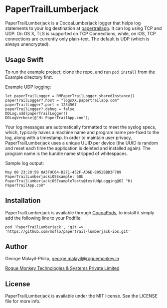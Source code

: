 # PaperTrailLumberjack
PaperTrailLumberjack is a CocoaLumberjack logger that helps log statements to your log destination at [papertrailapp](http://papertrailapp.com).
It can log using TCP and UDP. On OS X, TLS is supported on TCP Connections, while, on iOS, TCP connections are currently only plain-text.
The default is UDP (which is always unencrypted).

## Usage Swift

To run the example project; clone the repo, and run `pod install` from the Example directory first.

Example UDP logging:

    let paperTrailLogger = RMPaperTrailLogger.sharedInstance()
    paperTrailLogger?.host = "logsXX.papertrailapp.com"
    paperTrailLogger?.port = 1234567
    paperTrailLogger?.debug = false
    DDLog.add(paperTrailLogger!)
    DDLogVerbose(@"Hi PaperTrailApp.com");

Your log messages are automatically formatted to meet the syslog specs, which, typically haves a machine name and program name pre-fixed to the log, along with a timestamp. In order to maintain user privacy, PaperTrailLumberjack uses a unique UUID per device (the UUID is random and reset each time the application is deleted and installed again). The program name is the bundle name stripped of whitespaces.

Sample log output:

    May 08 23:20:59 0A3F9C64-D271-452F-AD6E-8052BBD3F789 PaperTrailLumberjackiOSExample: 60b PaperTrailLumberjackiOSExampleTests@testUdpLogging@62 "Hi PaperTrailApp.com"

## Installation

PaperTrailLumberjack is available through [CocoaPods](http://cocoapods.org), to install
it simply add the following line to your Podfile:

    pod 'PaperTrailLumberjack', :git => 'https://github.com/moflo/papertrail-lumberjack-ios.git'

## Author

George Malayil-Philip, [george.malayil@roguemonkey.in](mailto:george.malayil@roguemonkey.in)

[Rogue Monkey Technologies & Systems Private Limited](http://www.roguemonkey.in)

## License

PaperTrailLumberjack is available under the MIT license. See the LICENSE file for more info.
